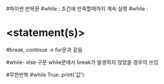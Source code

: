 #파이썬 반복문
#while : 조건에 만족할때까지 계속 실행
#while <expr>:
#    <statement(s)>

#break, continue -> for문과 같음

#while- else 구문
while문에서 break가 발생하지 않았을 경우의 쓰임

#무한반복
#while True:
    print('값')